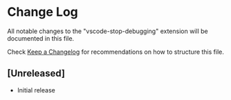 # Change Log

All notable changes to the "vscode-stop-debugging" extension will be documented in this file.

Check [Keep a Changelog](http://keepachangelog.com/) for recommendations on how to structure this file.

## [Unreleased]

- Initial release